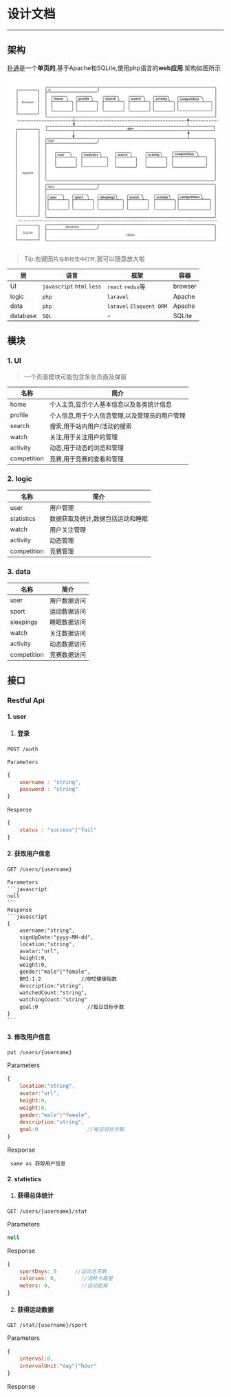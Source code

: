 # 设计文档

---

## 架构

[扑通](http://115.159.41.136/)是一个**单页的**,基于Apache和SQLite,使用php语言的**web应用**.架构如图所示

![](/assets/webHomeworkPackage.png)

>Tip:右键图片`在新标签中打开`,就可以随意放大啦

|层|语言|框架|容器|
|--|--|--|--|
|UI|`javascript` `html` `less`|`react` `redux`等|browser|
|logic|`php`|`laravel`|Apache|
|data|`php`|`laravel` `Eloquent ORM`|Apache|
|database|`SQL` |-|SQLite|

## 模块

### 1. UI

>一个页面模块可能包含多张页面及弹窗

|名称|简介|
|--|--|
|home|个人主页,显示个人基本信息以及各类统计信息|
|profile|个人信息,用于个人信息管理,以及管理员的用户管理|
|search|搜索,用于站内用户/活动的搜索|
|watch|关注,用于关注用户的管理|
|activity|动态,用于动态的浏览和管理|
|competition|竞赛,用于竞赛的查看和管理|

### 2. logic

|名称|简介|
|--|--|
|user|用户管理|
|statistics|数据获取及统计,数据包括运动和睡眠|
|watch|用户关注管理|
|activity|动态管理|
|competition|竞赛管理|

### 3. data

|名称|简介|
|--|--|
|user|用户数据访问|
|sport|运动数据访问|
|sleepings|睡眠数据访问|
|watch|关注数据访问|
|activity|动态数据访问|
|competition|竞赛数据访问|

## 接口

### Restful Api

#### 1. user


1. #### 登录
```
POST /auth
```

    Parameters
```javascript
{      
    username : "string",  
    password : "string"
}
```
    Response
```javascript
{
    status : "success"|"fail"
}
```
#### 2. 获取用户信息
```
GET /users/{username}
```
    Parameters
    ```javascript
    null
    ```
    Response
    ```javascript
    {
        username:"string",
        signUpDate:"yyyy-MM-dd",
        location:"string",
        avatar:"url",
        height:0,
        weight:0,
        gender:"male"|"female",
        BMI:1.2             //BMI健康指数
        description:"string",
        watchedCount:"string",
        watchingCount:"string"
        goal:0                //每日目标步数
    }
    ```
#### 3. 修改用户信息
```
put /users/{username}
```
Parameters
```javascript
{
    location:"string",
    avatar:"url",
    height:0,
    weight:0,
    gender:"male"|"female",
    description:"string",
    goal:0                //每日目标步数
}
```
Response
```
 same as 获取用户信息
```

#### 2. statistics
1. #### 获得总体统计
```
GET /users/{username}/stat
```
Parameters
```javascript
null
```
Response
```javascript
{
    sportDays: 0      //运动总天数
    calories: 0,        //消耗卡路里
    meters: 0,          //运动距离
}
```
2. #### 获得运动数据
```
GET /stat/{username}/sport
```
Parameters
```javascript
{
    interval:0,
    intervalUnit:"day"|"hour"
}
```
Response
```javascript

```
